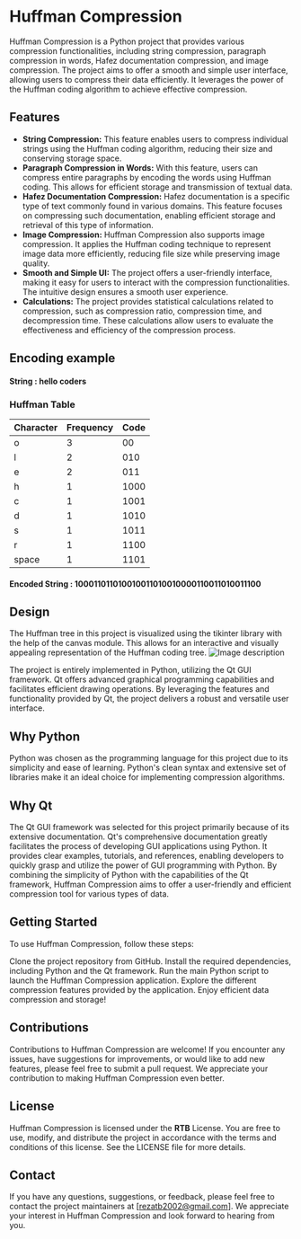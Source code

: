 # Huffman Compression
Huffman Compression is a Python project that provides various compression functionalities, including string compression, paragraph compression in words, Hafez documentation compression, and image compression. The project aims to offer a smooth and simple user interface, allowing users to compress their data efficiently. It leverages the power of the Huffman coding algorithm to achieve effective compression.
## Features

- **String Compression:**
This feature enables users to compress individual strings using the Huffman coding algorithm, reducing their size and conserving storage space.
- **Paragraph Compression in Words:**
With this feature, users can compress entire paragraphs by encoding the words using Huffman coding. This allows for efficient storage and transmission of textual data.
- **Hafez Documentation Compression:**
Hafez documentation is a specific type of text commonly found in various domains. This feature focuses on compressing such documentation, enabling efficient storage and retrieval of this type of information.
- **Image Compression:**
Huffman Compression also supports image compression. It applies the Huffman coding technique to represent image data more efficiently, reducing file size while preserving image quality.
- **Smooth and Simple UI:**
The project offers a user-friendly interface, making it easy for users to interact with the compression functionalities. The intuitive design ensures a smooth user experience.
- **Calculations:**
The project provides statistical calculations related to compression, such as compression ratio, compression time, and decompression time. These calculations allow users to evaluate the effectiveness and efficiency of the compression process.
## Encoding example
#### String : hello coders

### Huffman Table
| Character | Frequency | Code   |
| --------- | --------- | ------ |
| o         | 3         | 00     |
| l         | 2         | 010    |
| e         | 2         | 011    |
| h         | 1         | 1000   |
| c         | 1         | 1001   |
| d         | 1         | 1010   |
| s         | 1         | 1011   |
| r         | 1         | 1100   |
| space     | 1         | 1101   |

#### Encoded String : 100011011010010011010010000110011010011100

## Design

The Huffman tree in this project is visualized using the tikinter library with the help of the canvas module. This allows for an interactive and visually appealing representation of the Huffman coding tree.
![Image description](image_path_or_url)

The project is entirely implemented in Python, utilizing the Qt GUI framework. Qt offers advanced graphical programming capabilities and facilitates efficient drawing operations. By leveraging the features and functionality provided by Qt, the project delivers a robust and versatile user interface.

## Why Python
Python was chosen as the programming language for this project due to its simplicity and ease of learning. Python's clean syntax and extensive set of libraries make it an ideal choice for implementing compression algorithms.

## Why Qt
The Qt GUI framework was selected for this project primarily because of its extensive documentation. Qt's comprehensive documentation greatly facilitates the process of developing GUI applications using Python. It provides clear examples, tutorials, and references, enabling developers to quickly grasp and utilize the power of GUI programming with Python.
By combining the simplicity of Python with the capabilities of the Qt framework, Huffman Compression aims to offer a user-friendly and efficient compression tool for various types of data.
## Getting Started
To use Huffman Compression, follow these steps:

Clone the project repository from GitHub.
Install the required dependencies, including Python and the Qt framework.
Run the main Python script to launch the Huffman Compression application.
Explore the different compression features provided by the application.
Enjoy efficient data compression and storage!

## Contributions
Contributions to Huffman Compression are welcome! If you encounter any issues, have suggestions for improvements, or would like to add new features, please feel free to submit a pull request. We appreciate your contribution to making Huffman Compression even better.

## License
Huffman Compression is licensed under the **RTB** License. You are free to use, modify, and distribute the project in accordance with the terms and conditions of this license. See the LICENSE file for more details.

## Contact
If you have any questions, suggestions, or feedback, please feel free to contact the project maintainers at [rezatb2002@gmail.com]. We appreciate your interest in Huffman Compression and look forward to hearing from you.
